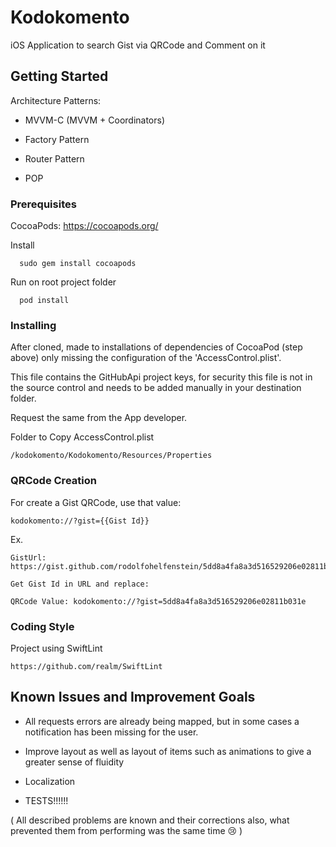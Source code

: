 # Kodokomento

iOS Application to search Gist via QRCode and Comment on it

## Getting Started

Architecture Patterns:

* MVVM-C (MVVM + Coordinators)

* Factory Pattern

* Router Pattern

* POP


### Prerequisites

CocoaPods: https://cocoapods.org/

Install
```
  sudo gem install cocoapods
```
Run on root project folder
```
  pod install
```

### Installing

After cloned, made to installations of dependencies of CocoaPod (step above) only missing the configuration of the 'AccessControl.plist'.

This file contains the GitHubApi project keys, for security this file is not in the source control and needs to be added manually in your destination folder.

Request the same from the App developer.

Folder to Copy AccessControl.plist

```
/kodokomento/Kodokomento/Resources/Properties
```

### QRCode Creation

For create a Gist QRCode, use that value:

```
kodokomento://?gist={{Gist Id}}
```

Ex.

```
GistUrl: https://gist.github.com/rodolfohelfenstein/5dd8a4fa8a3d516529206e02811b031e

Get Gist Id in URL and replace:

QRCode Value: kodokomento://?gist=5dd8a4fa8a3d516529206e02811b031e

```

### Coding Style

Project using SwiftLint

```
https://github.com/realm/SwiftLint
```

## Known Issues and Improvement Goals

* All requests errors are already being mapped, but in some cases a notification has been missing for the user.

* Improve layout as well as layout of items such as animations to give a greater sense of fluidity

* Localization

* TESTS!!!!!!

( All described problems are known and their corrections also, what prevented them from performing was the same time 😢 )
